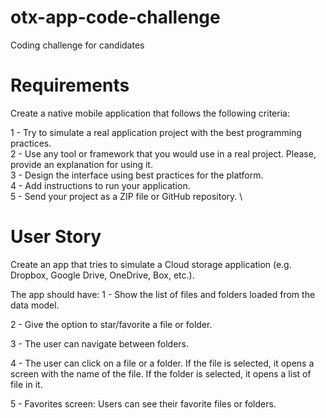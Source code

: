 # otx-app-code-challenge
Coding challenge for candidates

# Requirements
Create a native mobile application that follows the following criteria:

1 - Try to simulate a real application project with the best programming practices.\
2 - Use any tool or framework that you would use in a real project. Please, provide an explanation for using it.\
3 - Design the interface using best practices for the platform.\
4 - Add instructions to run your application.\
5 - Send your project as a ZIP file or GitHub repository. \

# User Story

Create an app that tries to simulate a Cloud storage application (e.g. Dropbox, Google Drive, OneDrive, Box, etc.).

The app should have: 
1 - Show the list of files and folders loaded from the data model.

2 - Give the option to star/favorite a file or folder. 

3 - The user can navigate between folders. 

4 - The user can click on a file or a folder. If the file is selected, it opens a screen with the name of the file. If the folder is selected, it opens a list of file in it.

5 - Favorites screen: Users can see their favorite files or folders. 
